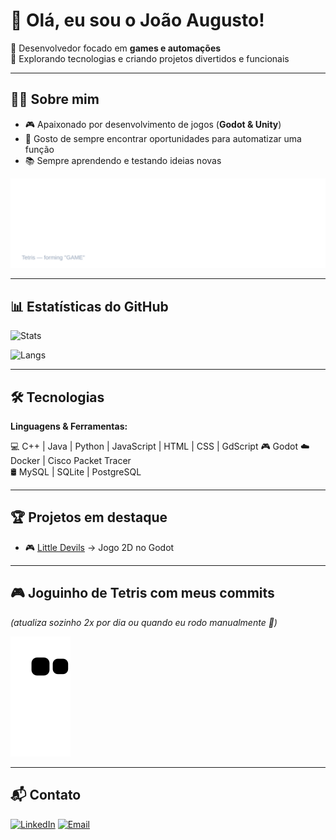 # 👋 Olá, eu sou o João Augusto!

🎯 Desenvolvedor focado em **games e automações**  
🚀 Explorando tecnologias e criando projetos divertidos e funcionais  

---

## 👨‍💻 Sobre mim
- 🎮 Apaixonado por desenvolvimento de jogos (**Godot & Unity**)
- 🤖 Gosto de sempre encontrar oportunidades para automatizar uma função
- 📚 Sempre aprendendo e testando ideias novas  

![Tetris GAME](https://github.com/joaoaugustoaquino/joaoaugustoaquino/blob/main/git-tetris.svg)

---

## 📊 Estatísticas do GitHub
![Stats](https://github-readme-stats.vercel.app/api?username=joaoaugustoaquino&show_icons=true&theme=radical)

![Langs](https://github-readme-stats.vercel.app/api/top-langs/?username=joaoaugustoaquino&layout=compact&theme=radical)

---

## 🛠️ Tecnologias
**Linguagens & Ferramentas:**  

💻 C++ | Java | Python | JavaScript | HTML | CSS | GdScript 
🎮 Godot 
☁️ Docker | Cisco Packet Tracer  
🛢️ MySQL | SQLite | PostgreSQL

---

## 🏆 Projetos em destaque
- 🎮 [Little Devils](https://github.com/joaoaugustoaquino/New-Little-Devils) → Jogo 2D no Godot

---



## 🎮 Joguinho de Tetris com meus commits
*(atualiza sozinho 2x por dia ou quando eu rodo manualmente 🚀)*  

![Tetris SVG](https://raw.githubusercontent.com/joaoaugustoaquino/joaoaugustoaquino/output/github-tetris.svg)


---

## 📬 Contato
[![LinkedIn](https://img.shields.io/badge/LinkedIn-blue?logo=linkedin&logoColor=white)](https://www.linkedin.com/in/joaoaugusto-aquino)
[![Email](https://img.shields.io/badge/Email-red?logo=gmail&logoColor=white)](mailto:joao.guto.07@gmail.com)
